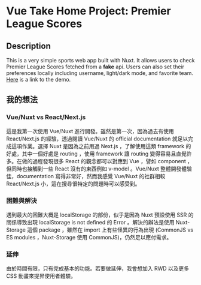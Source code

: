 # Vue Take Home Project: Premier League Scores

## Description

This is a very simple sports web app built with Nuxt. It allows users to check Premier League Scores fetched from a **fake** api. Users can also set their preferences locally including username, light/dark mode, and favorite team. [Here](https://vue-take-home.vercel.app/) is a link to the demo.

## 我的想法

### Vue/Nuxt vs React/Next.js

這是我第一次使用 Vue/Nuxt 進行開發。雖然是第一次，因為過去有使用 React/Next.js 的經驗，透過閱讀 Vue/Nuxt 的 official documentation 就足以完成這項作業。選擇 Nuxt 是因為之前用過 Next.js ，了解使用這類 framework 的好處，其中一個好處是 routing ，使用 framework 讓 routing 變得容易且直覺許多。在做的過程發現很多 React 的觀念都可以對應到 Vue ，譬如 component ，但同時也接觸到一些 React 沒有的東西例如 v-model 。Vue/Nuxt 整體開發體驗佳，documentation 寫得非常好，然而我感覺 Vue/Nuxt 的社群相較 React/Next.js 小，這在搜尋很特定的問題時可以感受到。

### 困難與解決

遇到最大的困難大概是 localStorage 的部份，似乎是因為 Nuxt 預設使用 SSR 的關係導致出現 localStorage is not defined 的 Error 。解決的辦法是使用 Nuxt-Storage 這個 package ，雖然在 import 上有些怪異的行為出現 (CommonJS vs ES modules ，Nuxt-Storage 使用 CommonJS)，仍然足以應付需求。

### 延伸

由於時間有限，只有完成基本的功能。若要做延伸，我會想加入 RWD 以及更多 CSS 動畫來提昇使用者體驗。
